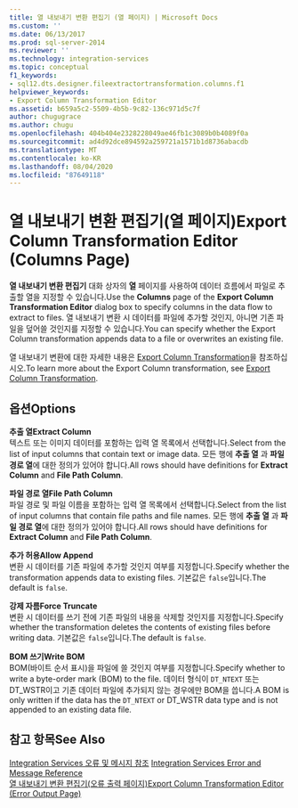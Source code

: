 ```yaml
---
title: 열 내보내기 변환 편집기 (열 페이지) | Microsoft Docs
ms.custom: ''
ms.date: 06/13/2017
ms.prod: sql-server-2014
ms.reviewer: ''
ms.technology: integration-services
ms.topic: conceptual
f1_keywords:
- sql12.dts.designer.fileextractortransformation.columns.f1
helpviewer_keywords:
- Export Column Transformation Editor
ms.assetid: b659a5c2-5509-4b5b-9c82-136c971d5c7f
author: chugugrace
ms.author: chugu
ms.openlocfilehash: 404b404e2328228049ae46fb1c3089b0b4089f0a
ms.sourcegitcommit: ad4d92dce894592a259721a1571b1d8736abacdb
ms.translationtype: MT
ms.contentlocale: ko-KR
ms.lasthandoff: 08/04/2020
ms.locfileid: "87649118"
---
```

# <a name="export-column-transformation-editor-columns-page"></a><span data-ttu-id="587d5-102">열 내보내기 변환 편집기(열 페이지)</span><span class="sxs-lookup"><span data-stu-id="587d5-102">Export Column Transformation Editor (Columns Page)</span></span>
  <span data-ttu-id="587d5-103">**열 내보내기 변환 편집기** 대화 상자의 **열** 페이지를 사용하여 데이터 흐름에서 파일로 추출할 열을 지정할 수 있습니다.</span><span class="sxs-lookup"><span data-stu-id="587d5-103">Use the **Columns** page of the **Export Column Transformation Editor** dialog box to specify columns in the data flow to extract to files.</span></span> <span data-ttu-id="587d5-104">열 내보내기 변환 시 데이터를 파일에 추가할 것인지, 아니면 기존 파일을 덮어쓸 것인지를 지정할 수 있습니다.</span><span class="sxs-lookup"><span data-stu-id="587d5-104">You can specify whether the Export Column transformation appends data to a file or overwrites an existing file.</span></span>  
  
 <span data-ttu-id="587d5-105">열 내보내기 변환에 대한 자세한 내용은 [Export Column Transformation](data-flow/transformations/export-column-transformation.md)을 참조하십시오.</span><span class="sxs-lookup"><span data-stu-id="587d5-105">To learn more about the Export Column transformation, see [Export Column Transformation](data-flow/transformations/export-column-transformation.md).</span></span>  
  
## <a name="options"></a><span data-ttu-id="587d5-106">옵션</span><span class="sxs-lookup"><span data-stu-id="587d5-106">Options</span></span>  
 <span data-ttu-id="587d5-107">**추출 열**</span><span class="sxs-lookup"><span data-stu-id="587d5-107">**Extract Column**</span></span>  
 <span data-ttu-id="587d5-108">텍스트 또는 이미지 데이터를 포함하는 입력 열 목록에서 선택합니다.</span><span class="sxs-lookup"><span data-stu-id="587d5-108">Select from the list of input columns that contain text or image data.</span></span> <span data-ttu-id="587d5-109">모든 행에 **추출 열** 과 **파일 경로 열**에 대한 정의가 있어야 합니다.</span><span class="sxs-lookup"><span data-stu-id="587d5-109">All rows should have definitions for **Extract Column** and **File Path Column**.</span></span>  
  
 <span data-ttu-id="587d5-110">**파일 경로 열**</span><span class="sxs-lookup"><span data-stu-id="587d5-110">**File Path Column**</span></span>  
 <span data-ttu-id="587d5-111">파일 경로 및 파일 이름을 포함하는 입력 열 목록에서 선택합니다.</span><span class="sxs-lookup"><span data-stu-id="587d5-111">Select from the list of input columns that contain file paths and file names.</span></span> <span data-ttu-id="587d5-112">모든 행에 **추출 열** 과 **파일 경로 열**에 대한 정의가 있어야 합니다.</span><span class="sxs-lookup"><span data-stu-id="587d5-112">All rows should have definitions for **Extract Column** and **File Path Column**.</span></span>  
  
 <span data-ttu-id="587d5-113">**추가 허용**</span><span class="sxs-lookup"><span data-stu-id="587d5-113">**Allow Append**</span></span>  
 <span data-ttu-id="587d5-114">변환 시 데이터를 기존 파일에 추가할 것인지 여부를 지정합니다.</span><span class="sxs-lookup"><span data-stu-id="587d5-114">Specify whether the transformation appends data to existing files.</span></span> <span data-ttu-id="587d5-115">기본값은 `false`입니다.</span><span class="sxs-lookup"><span data-stu-id="587d5-115">The default is `false`.</span></span>  
  
 <span data-ttu-id="587d5-116">**강제 자름**</span><span class="sxs-lookup"><span data-stu-id="587d5-116">**Force Truncate**</span></span>  
 <span data-ttu-id="587d5-117">변환 시 데이터를 쓰기 전에 기존 파일의 내용을 삭제할 것인지를 지정합니다.</span><span class="sxs-lookup"><span data-stu-id="587d5-117">Specify whether the transformation deletes the contents of existing files before writing data.</span></span> <span data-ttu-id="587d5-118">기본값은 `false`입니다.</span><span class="sxs-lookup"><span data-stu-id="587d5-118">The default is `false`.</span></span>  
  
 <span data-ttu-id="587d5-119">**BOM 쓰기**</span><span class="sxs-lookup"><span data-stu-id="587d5-119">**Write BOM**</span></span>  
 <span data-ttu-id="587d5-120">BOM(바이트 순서 표시)을 파일에 쓸 것인지 여부를 지정합니다.</span><span class="sxs-lookup"><span data-stu-id="587d5-120">Specify whether to write a byte-order mark (BOM) to the file.</span></span> <span data-ttu-id="587d5-121">데이터 형식이 `DT_NTEXT` 또는 DT_WSTR이고 기존 데이터 파일에 추가되지 않는 경우에만 BOM을 씁니다.</span><span class="sxs-lookup"><span data-stu-id="587d5-121">A BOM is only written if the data has the `DT_NTEXT` or DT_WSTR data type and is not appended to an existing data file.</span></span>  
  
## <a name="see-also"></a><span data-ttu-id="587d5-122">참고 항목</span><span class="sxs-lookup"><span data-stu-id="587d5-122">See Also</span></span>  
 <span data-ttu-id="587d5-123">[Integration Services 오류 및 메시지 참조](../../2014/integration-services/integration-services-error-and-message-reference.md) </span><span class="sxs-lookup"><span data-stu-id="587d5-123">[Integration Services Error and Message Reference](../../2014/integration-services/integration-services-error-and-message-reference.md) </span></span>  
 [<span data-ttu-id="587d5-124">열 내보내기 변환 편집기&#40;오류 출력 페이지&#41;</span><span class="sxs-lookup"><span data-stu-id="587d5-124">Export Column Transformation Editor &#40;Error Output Page&#41;</span></span>](../../2014/integration-services/export-column-transformation-editor-error-output-page.md)  
  
  
